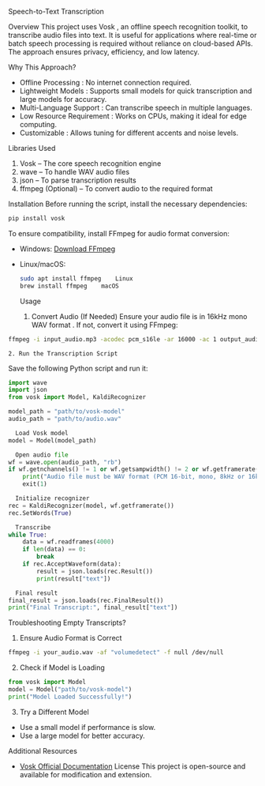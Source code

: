 Speech-to-Text Transcription

   Overview
This project uses   Vosk  , an offline speech recognition toolkit, to transcribe audio files into text. It is useful for applications where real-time or batch speech processing is required without reliance on cloud-based APIs. The approach ensures privacy, efficiency, and low latency.

   Why This Approach?
-   Offline Processing  : No internet connection required.
-   Lightweight Models  : Supports small models for quick transcription and large models for accuracy.
-   Multi-Language Support  : Can transcribe speech in multiple languages.
-   Low Resource Requirement  : Works on CPUs, making it ideal for edge computing.
-   Customizable  : Allows tuning for different accents and noise levels.

   Libraries Used
1.   Vosk   – The core speech recognition engine
2.   wave   – To handle WAV audio files
3.   json   – To parse transcription results
4.   ffmpeg   (Optional) – To convert audio to the required format

   Installation
Before running the script, install the necessary dependencies:
```sh
pip install vosk
```
To ensure compatibility, install   FFmpeg   for audio format conversion:
- Windows: [Download FFmpeg](https://ffmpeg.org/download.html)
- Linux/macOS:
  ```sh
  sudo apt install ffmpeg    Linux
  brew install ffmpeg    macOS
  ```

   Usage
    1. Convert Audio (If Needed)
Ensure your audio file is in   16kHz mono WAV format  . If not, convert it using FFmpeg:
```sh
ffmpeg -i input_audio.mp3 -acodec pcm_s16le -ar 16000 -ac 1 output_audio.wav
```

    2. Run the Transcription Script
Save the following Python script and run it:
```python
import wave
import json
from vosk import Model, KaldiRecognizer

model_path = "path/to/vosk-model"
audio_path = "path/to/audio.wav"

  Load Vosk model
model = Model(model_path)

  Open audio file
wf = wave.open(audio_path, "rb")
if wf.getnchannels() != 1 or wf.getsampwidth() != 2 or wf.getframerate() not in [8000, 16000]:
    print("Audio file must be WAV format (PCM 16-bit, mono, 8kHz or 16kHz).")
    exit(1)

  Initialize recognizer
rec = KaldiRecognizer(model, wf.getframerate())
rec.SetWords(True)

  Transcribe
while True:
    data = wf.readframes(4000)
    if len(data) == 0:
        break
    if rec.AcceptWaveform(data):
        result = json.loads(rec.Result())
        print(result["text"])

  Final result
final_result = json.loads(rec.FinalResult())
print("Final Transcript:", final_result["text"])
```

   Troubleshooting
    Empty Transcripts?
1.   Ensure Audio Format is Correct  
   ```sh
   ffmpeg -i your_audio.wav -af "volumedetect" -f null /dev/null
   ```
2.   Check if Model is Loading  
   ```python
   from vosk import Model
   model = Model("path/to/vosk-model")
   print("Model Loaded Successfully!")
   ```
3.   Try a Different Model  
   - Use a   small   model if performance is slow.
   - Use a   large   model for better accuracy.

   Additional Resources
- [Vosk Official Documentation](https://alphacephei.com/vosk/models)
   License
This project is open-source and available for modification and extension.

